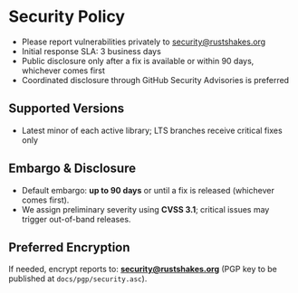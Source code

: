 # Security Policy

- Please report vulnerabilities privately to [security@rustshakes.org](mailto:security@rustshakes.org)
- Initial response SLA: 3 business days
- Public disclosure only after a fix is available or within 90 days, whichever comes first
- Coordinated disclosure through GitHub Security Advisories is preferred

## Supported Versions

- Latest minor of each active library; LTS branches receive critical fixes only

## Embargo & Disclosure

- Default embargo: **up to 90 days** or until a fix is released (whichever comes first).
- We assign preliminary severity using **CVSS 3.1**; critical issues may trigger out-of-band releases.

## Preferred Encryption

If needed, encrypt reports to: **security@rustshakes.org** (PGP key to be published at `docs/pgp/security.asc`).
